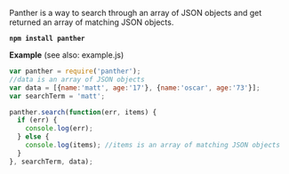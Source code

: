 Panther is a way to search through an array of JSON objects and get returned an array of matching JSON objects.

__`npm install panther`__

__Example__ (see also: example.js)

```javascript
var panther = require('panther');
//data is an array of JSON objects
var data = [{name:'matt', age:'17'}, {name:'oscar', age:'73'}];
var searchTerm = 'matt';

panther.search(function(err, items) {
  if (err) {
    console.log(err);
  } else {
    console.log(items); //items is an array of matching JSON objects
  }
}, searchTerm, data);
```
